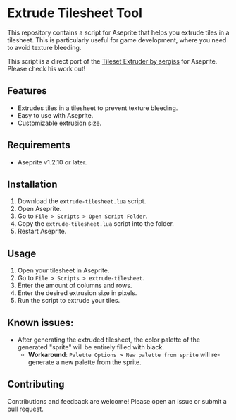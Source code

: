 # Extrude Tilesheet Tool

This repository contains a script for Aseprite that helps you extrude tiles in a tilesheet. This is particularly useful for game development, where you need to avoid texture bleeding.

This script is a direct port of the [Tileset Extruder by sergiss](https://github.com/sergiss/tileset-extruder/tree/master) for Aseprite. Please check his work out!

## Features

- Extrudes tiles in a tilesheet to prevent texture bleeding.
- Easy to use with Aseprite.
- Customizable extrusion size.

## Requirements

- Aseprite v1.2.10 or later.

## Installation

1. Download the `extrude-tilesheet.lua` script.
2. Open Aseprite.
3. Go to `File > Scripts > Open Script Folder`.
4. Copy the `extrude-tilesheet.lua` script into the folder.
5. Restart Aseprite.

## Usage

1. Open your tilesheet in Aseprite.
2. Go to `File > Scripts > extrude-tilesheet`.
3. Enter the amount of columns and rows.
4. Enter the desired extrusion size in pixels.
5. Run the script to extrude your tiles.

## Known issues:

- After generating the extruded tilesheet, the color palette of the generated "sprite" will be entirely filled with black.
  - **Workaround**: `Palette Options > New palette from sprite` will re-generate a new palette from the sprite.

## Contributing

Contributions and feedback are welcome! Please open an issue or submit a pull request.
